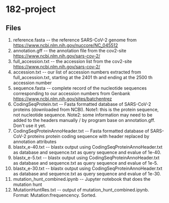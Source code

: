 # 182-project
## Files
1. reference.fasta -- the reference SARS-CoV-2 genome from https://www.ncbi.nlm.nih.gov/nuccore/NC_045512
2. annotation.gff -- the annotation file from the cov2-site https://www.ncbi.nlm.nih.gov/sars-cov-2/
3. full_accession.txt -- the accession list from the cov2-site https://www.ncbi.nlm.nih.gov/sars-cov-2/
4. accession.txt -- our list of accession numbers extracted from full_accession.txt, starting at the 2401 th and ending at the 2500 th accession number
5. sequence.fasta -- complete record of the nucleotide sequences corresponding to our accession numbers from Genbank https://www.ncbi.nlm.nih.gov/sites/batchentrez
6. CodingSeqProtein.txt -- Fasta formatted database of SARS-CoV-2 proteins (downloaded from NCBI). Note1: this is the protein sequence, not nucleotide sequence. Note2: some information may need to be added to the headers manually / by program base on annotation.gff. Don't use it yet.
7. CodingSeqProteinAnnoHeader.txt -- Fasta formatted database of SARS-CoV-2 proteins protein coding sequence with header replaced by annotation attributes
8. blastx_e-40.txt -- blastx output using CodingSeqProteinAnnoHeader.txt as database and sequence.txt as query sequence and evalue of 1e-40.
9. blastx_e-5.txt -- blastx output using CodingSeqProteinAnnoHeader.txt as database and sequence.txt as query sequence and evalue of 1e-5.
10. blastx_e-30.txt -- blastx output using CodingSeqProteinAnnoHeader.txt as database and sequence.txt as query sequence and evalue of 1e-30.
11. mutation_hunt_combined.ipynb -- Jupyter notebook that does the mutation hunt
12. MutationHuntRes.txt -- output of mutation_hunt_combined.ipynb. Format: Mutation:frequencency. Sorted.
